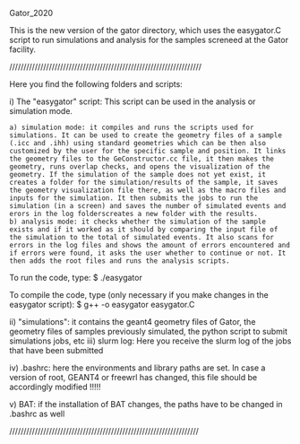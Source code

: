 Gator_2020

This is the new version of the gator directory, which uses the easygator.C script to run simulations and analysis for the samples screneed at the Gator facility.

////////////////////////////////////////////////////////////////////

Here you find the following folders and scripts:

i) The "easygator" script: This script can be used in the analysis or simulation mode. 

	a) simulation mode: it compiles and runs the scripts used for simulations. It can be used to create the geometry files of a sample (.icc and .ihh) using standard geometries which can be then also customized by the user for the specific sample and position. It links the geometry files to the GeConstructor.cc file, it then makes the geometry, runs overlap checks, and opens the visualization of the geometry. If the simulation of the sample does not yet exist, it creates a folder for the simulation/results of the sample, it saves the geometry visualization file there, as well as the macro files and inputs for the simulation. It then submits the jobs to run the simulation (in a screen) and saves the number of simulated events and erors in the log folderscreates a new folder with the results.
	b) analysis mode: it checks whether the simulation of the sample exists and if it worked as it should by comparing the input file of the simulation to the total of simulated events. It also scans for errors in the log files and shows the amount of errors encountered and if errors were found, it asks the user whether to continue or not. It then adds the root files and runs the analysis scripts.

To run the code, type:
$ ./easygator

To compile the code, type (only necessary if you make changes in the easygator script):
$ g++ -o easygator easygator.C 

ii) "simulations": it contains the geant4 geometry files of Gator, the geometry files of samples previously simulated, the python script to submit simulations jobs, etc
iii) slurm log: Here you receive the slurm log of the jobs that have been submitted

iv) .bashrc: here the environments and library paths are set. In case a version of root, GEANT4 or freewrl has changed, this file should be accordingly modified !!!!!

v) BAT: if the installation of BAT changes, the paths have to be changed in .bashrc as well

///////////////////////////////////////////////////////////////////

